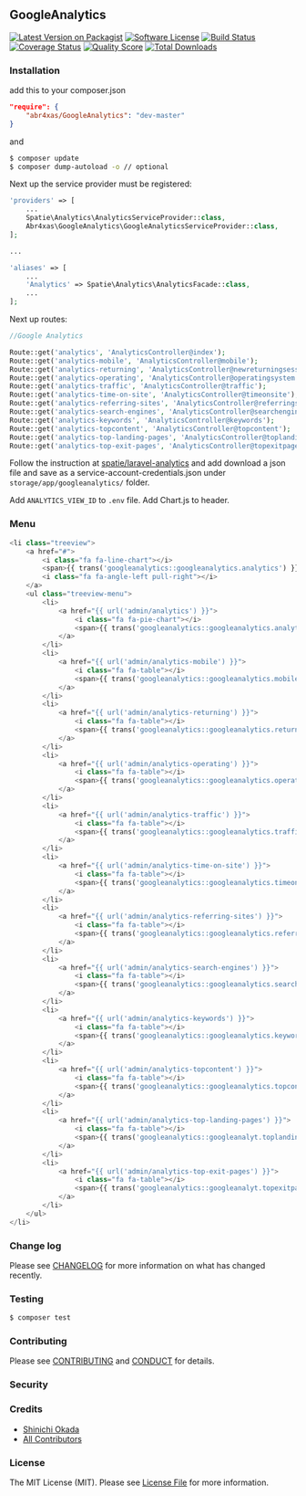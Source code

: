 ## GoogleAnalytics

[![Latest Version on Packagist][ico-version]](https://packagist.org/packages/abr4xas/googleanalytics)
[![Software License][ico-license]](LICENSE.md)
[![Build Status][ico-travis]][link-travis]
[![Coverage Status][ico-scrutinizer]][link-scrutinizer]
[![Quality Score][ico-code-quality]][link-code-quality]
[![Total Downloads][ico-downloads]](https://github.com/abr4xas/GoogleAnalytics)




### Installation

add this to your composer.json

```json
"require": {
    "abr4xas/GoogleAnalytics": "dev-master"
}
```

and

```bash
$ composer update
$ composer dump-autoload -o // optional
```

Next up the service provider must be registered:

```php
'providers' => [
    ...
    Spatie\Analytics\AnalyticsServiceProvider::class,
    Abr4xas\GoogleAnalytics\GoogleAnalyticsServiceProvider::class,
];

...

'aliases' => [
    ...
    'Analytics' => Spatie\Analytics\AnalyticsFacade::class,
    ...
];

```
Next up routes:

```php
//Google Analytics

Route::get('analytics', 'AnalyticsController@index');
Route::get('analytics-mobile', 'AnalyticsController@mobile');
Route::get('analytics-returning', 'AnalyticsController@newreturningsessions');
Route::get('analytics-operating', 'AnalyticsController@operatingsystem');
Route::get('analytics-traffic', 'AnalyticsController@traffic');
Route::get('analytics-time-on-site', 'AnalyticsController@timeonsite');
Route::get('analytics-referring-sites', 'AnalyticsController@referringsites');
Route::get('analytics-search-engines', 'AnalyticsController@searchengines');
Route::get('analytics-keywords', 'AnalyticsController@keywords');
Route::get('analytics-topcontent', 'AnalyticsController@topcontent');
Route::get('analytics-top-landing-pages', 'AnalyticsController@toplandingpages');
Route::get('analytics-top-exit-pages', 'AnalyticsController@topexitpages');
```

Follow the instruction at [spatie/laravel-analytics](https://github.com/spatie/laravel-analytics) and add download a json file and save as a service-account-credentials.json under `storage/app/googleanalytics/` folder.

Add `ANALYTICS_VIEW_ID` to `.env` file.
Add Chart.js to header.

### Menu

```php
<li class="treeview">
    <a href="#">
        <i class="fa fa-line-chart"></i> 
        <span>{{ trans('googleanalytics::googleanalytics.analytics') }}</span> 
        <i class="fa fa-angle-left pull-right"></i>
    </a>
    <ul class="treeview-menu">
        <li>
            <a href="{{ url('admin/analytics') }}">
                <i class="fa fa-pie-chart"></i> 
                <span>{{ trans('googleanalytics::googleanalytics.analyticsbasic') }}</span>
            </a>
        </li>
        <li>
            <a href="{{ url('admin/analytics-mobile') }}">
                <i class="fa fa-table"></i> 
                <span>{{ trans('googleanalytics::googleanalytics.mobile-traffic') }}</span>
            </a>
        </li>
        <li>
            <a href="{{ url('admin/analytics-returning') }}">
                <i class="fa fa-table"></i> 
                <span>{{ trans('googleanalytics::googleanalytics.returningsessions') }}</span>
            </a>
        </li>
        <li>
            <a href="{{ url('admin/analytics-operating') }}">
                <i class="fa fa-table"></i> 
                <span>{{ trans('googleanalytics::googleanalytics.operatingsystem') }}</span>
            </a>
        </li>
        <li>
            <a href="{{ url('admin/analytics-traffic') }}">
                <i class="fa fa-table"></i> 
                <span>{{ trans('googleanalytics::googleanalytics.trafficsources') }}</span>
            </a>
        </li>
        <li>
            <a href="{{ url('admin/analytics-time-on-site') }}">
                <i class="fa fa-table"></i> 
                <span>{{ trans('googleanalytics::googleanalytics.timeonsite') }}</span>
            </a>
        </li>
        <li>
            <a href="{{ url('admin/analytics-referring-sites') }}">
                <i class="fa fa-table"></i> 
                <span>{{ trans('googleanalytics::googleanalytics.referringsites') }}</span>
            </a>
        </li>
        <li>
            <a href="{{ url('admin/analytics-search-engines') }}">
                <i class="fa fa-table"></i> 
                <span>{{ trans('googleanalytics::googleanalytics.searchengines') }}</span>
            </a>
        </li>
        <li>
            <a href="{{ url('admin/analytics-keywords') }}">
                <i class="fa fa-table"></i> 
                <span>{{ trans('googleanalytics::googleanalytics.keywords') }}</span>
            </a>
        </li>
        <li>
            <a href="{{ url('admin/analytics-topcontent') }}">
                <i class="fa fa-table"></i> 
                <span>{{ trans('googleanalytics::googleanalytics.topcontent') }}</span>
            </a>
        </li>
        <li>
            <a href="{{ url('admin/analytics-top-landing-pages') }}">
                <i class="fa fa-table"></i> 
                <span>{{ trans('googleanalytics::googleanalyt.toplandingpages') }}</span>
            </a>
        </li>
        <li>
            <a href="{{ url('admin/analytics-top-exit-pages') }}">
                <i class="fa fa-table"></i> 
                <span>{{ trans('googleanalytics::googleanalyt.topexitpages') }}</span>
            </a>
        </li>
    </ul>
</li>
```

### Change log

Please see [CHANGELOG](CHANGELOG.md) for more information on what has changed recently.

### Testing

``` bash
$ composer test
```

### Contributing

Please see [CONTRIBUTING](CONTRIBUTING.md) and [CONDUCT](CONDUCT.md) for details.

### Security


### Credits

- [Shinichi Okada][link-author]
- [All Contributors][link-contributors]

### License

The MIT License (MIT). Please see [License File](LICENSE.md) for more information.

[ico-version]: https://img.shields.io/packagist/v/abr4xas/GoogleAnalytics.svg?style=flat-square
[ico-license]: https://img.shields.io/badge/license-MIT-brightgreen.svg?style=flat-square
[ico-travis]: https://img.shields.io/travis/abr4xas/GoogleAnalytics/master.svg?style=flat-square
[ico-scrutinizer]: https://img.shields.io/scrutinizer/coverage/g/abr4xas/GoogleAnalytics.svg?style=flat-square
[ico-code-quality]: https://img.shields.io/scrutinizer/g/abr4xas/GoogleAnalytics.svg?style=flat-square
[ico-downloads]: https://img.shields.io/packagist/dt/abr4xas/GoogleAnalytics.svg?style=flat-square

[link-packagist]: https://packagist.org/packages/abr4xas/GoogleAnalytics
[link-travis]: https://travis-ci.org/abr4xas/GoogleAnalytics
[link-scrutinizer]: https://scrutinizer-ci.com/g/abr4xas/GoogleAnalytics/code-structure
[link-code-quality]: https://scrutinizer-ci.com/g/abr4xas/GoogleAnalytics
[link-downloads]: https://packagist.org/packages/abr4xas/GoogleAnalytics
[link-author]: https://github.com/abr4xas
[link-contributors]: ../../contributors
